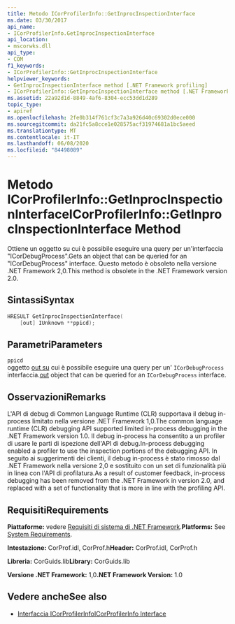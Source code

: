```yaml
---
title: Metodo ICorProfilerInfo::GetInprocInspectionInterface
ms.date: 03/30/2017
api_name:
- ICorProfilerInfo.GetInprocInspectionInterface
api_location:
- mscorwks.dll
api_type:
- COM
f1_keywords:
- ICorProfilerInfo::GetInprocInspectionInterface
helpviewer_keywords:
- GetInprocInspectionInterface method [.NET Framework profiling]
- ICorProfilerInfo::GetInprocInspectionInterface method [.NET Framework profiling]
ms.assetid: 22a92d1d-8849-4af6-8304-ecc53dd1d289
topic_type:
- apiref
ms.openlocfilehash: 2fe0b314f761cf3c7a3a926d40c69302d0ece000
ms.sourcegitcommit: da21fc5a8cce1e028575acf31974681a1bc5aeed
ms.translationtype: MT
ms.contentlocale: it-IT
ms.lasthandoff: 06/08/2020
ms.locfileid: "84498089"
---
```

# <a name="icorprofilerinfogetinprocinspectioninterface-method"></a><span data-ttu-id="7076c-102">Metodo ICorProfilerInfo::GetInprocInspectionInterface</span><span class="sxs-lookup"><span data-stu-id="7076c-102">ICorProfilerInfo::GetInprocInspectionInterface Method</span></span>
<span data-ttu-id="7076c-103">Ottiene un oggetto su cui è possibile eseguire una query per un'interfaccia "ICorDebugProcess".</span><span class="sxs-lookup"><span data-stu-id="7076c-103">Gets an object that can be queried for an "ICorDebugProcess" interface.</span></span> <span data-ttu-id="7076c-104">Questo metodo è obsoleto nella versione .NET Framework 2,0.</span><span class="sxs-lookup"><span data-stu-id="7076c-104">This method is obsolete in the .NET Framework version 2.0.</span></span>  
  
## <a name="syntax"></a><span data-ttu-id="7076c-105">Sintassi</span><span class="sxs-lookup"><span data-stu-id="7076c-105">Syntax</span></span>  
  
```cpp  
HRESULT GetInprocInspectionInterface(  
    [out] IUnknown **ppicd);  
```  
  
## <a name="parameters"></a><span data-ttu-id="7076c-106">Parametri</span><span class="sxs-lookup"><span data-stu-id="7076c-106">Parameters</span></span>  
 `ppicd`  
 <span data-ttu-id="7076c-107">oggetto [out su](/cpp/atl/iunknown) cui è possibile eseguire una query per un' `ICorDebugProcess` interfaccia.</span><span class="sxs-lookup"><span data-stu-id="7076c-107">[out](/cpp/atl/iunknown) object that can be queried for an `ICorDebugProcess` interface.</span></span>  
  
## <a name="remarks"></a><span data-ttu-id="7076c-108">Osservazioni</span><span class="sxs-lookup"><span data-stu-id="7076c-108">Remarks</span></span>  
 <span data-ttu-id="7076c-109">L'API di debug di Common Language Runtime (CLR) supportava il debug in-process limitato nella versione .NET Framework 1,0.</span><span class="sxs-lookup"><span data-stu-id="7076c-109">The common language runtime (CLR) debugging API supported limited in-process debugging in the .NET Framework version 1.0.</span></span> <span data-ttu-id="7076c-110">Il debug in-process ha consentito a un profiler di usare le parti di ispezione dell'API di debug.</span><span class="sxs-lookup"><span data-stu-id="7076c-110">In-process debugging enabled a profiler to use the inspection portions of the debugging API.</span></span> <span data-ttu-id="7076c-111">In seguito ai suggerimenti dei clienti, il debug in-process è stato rimosso dal .NET Framework nella versione 2,0 e sostituito con un set di funzionalità più in linea con l'API di profilatura.</span><span class="sxs-lookup"><span data-stu-id="7076c-111">As a result of customer feedback, in-process debugging has been removed from the .NET Framework in version 2.0, and replaced with a set of functionality that is more in line with the profiling API.</span></span>  
  
## <a name="requirements"></a><span data-ttu-id="7076c-112">Requisiti</span><span class="sxs-lookup"><span data-stu-id="7076c-112">Requirements</span></span>  
 <span data-ttu-id="7076c-113">**Piattaforme:** vedere [Requisiti di sistema di .NET Framework](../../get-started/system-requirements.md).</span><span class="sxs-lookup"><span data-stu-id="7076c-113">**Platforms:** See [System Requirements](../../get-started/system-requirements.md).</span></span>  
  
 <span data-ttu-id="7076c-114">**Intestazione:** CorProf.idl, CorProf.h</span><span class="sxs-lookup"><span data-stu-id="7076c-114">**Header:** CorProf.idl, CorProf.h</span></span>  
  
 <span data-ttu-id="7076c-115">**Libreria:** CorGuids.lib</span><span class="sxs-lookup"><span data-stu-id="7076c-115">**Library:** CorGuids.lib</span></span>  
  
 <span data-ttu-id="7076c-116">**Versione .NET Framework:** 1,0</span><span class="sxs-lookup"><span data-stu-id="7076c-116">**.NET Framework Version:** 1.0</span></span>  
  
## <a name="see-also"></a><span data-ttu-id="7076c-117">Vedere anche</span><span class="sxs-lookup"><span data-stu-id="7076c-117">See also</span></span>

- [<span data-ttu-id="7076c-118">Interfaccia ICorProfilerInfo</span><span class="sxs-lookup"><span data-stu-id="7076c-118">ICorProfilerInfo Interface</span></span>](icorprofilerinfo-interface.md)
